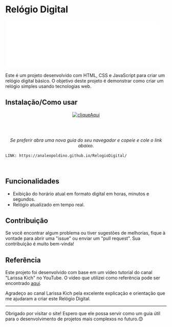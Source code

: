 # Relógio Digital 
![Clock](imagens/giphy.gif) 


Este é um projeto desenvolvido com HTML, CSS e JavaScript para criar um relógio digital básico. O objetivo deste projeto é demonstrar como criar um relógio simples usando tecnologias web.


## Instalação/Como usar

<p align="center">
<a href="https://analeopoldino.github.io/RelogioDigital/" align="center"><img src="https://i.imgur.com/abgYAhj.png" alt="cliqueAqui"></a>
</p>
<br>
<br>

<p align="center"><i> Se preferir abra uma nova guia do seu navegador e copeie e cole o link abaixo.</i></p>

<p align="center">

```
LINK: https://analeopoldino.github.io/RelogioDigital/
```
</p>
<br>


## Funcionalidades


* Exibição do horário atual em formato digital em horas, minutos e segundos.
* Relógio atualizado em tempo real.


## Contribuição

Se você encontrar algum problema ou tiver sugestões de melhorias, fique à vontade para abrir uma "issue" ou enviar um "pull request". Sua contribuição é muito bem-vinda!


## Referência

Este projeto foi desenvolvido com base em um vídeo tutorial do canal "Larissa Kich" no YouTube. O vídeo que utilizei como referência pode ser encontrado [aqui](https://youtu.be/GK0ok3ZCXwM).

Agradeço ao canal Larissa Kich pela excelente explicação e orientação que me ajudaram a criar este Relógio Digital.

---


Obrigado por visitar o site! Espero que ele possa servir como um guia útil para o desenvolvimento de projetos mais complexos no futuro.😊

